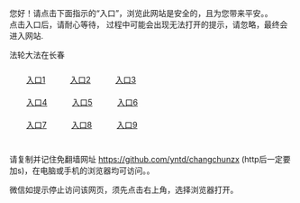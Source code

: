 您好！请点击下面指示的“入口”，浏览此网站是安全的，且为您带来平安。。 <br/>
点击入口后，请耐心等待， 过程中可能会出现无法打开的提示，请忽略，最终会进入网站. </br>

法轮大法在长春<br/>
<div style="padding:10px"><a style="margin:20px" target="_blank" href="https://drl68wk9ituz1.cloudfront.net/2Qpsp?uzalwww" id="ccLink1" rel="nofollow">入口1</a> <a target="_blank" style="margin:20px" href="https://d1smona5zyf1nt.cloudfront.net/2Qpsp?oksypza" id="ccLink2" rel="nofollow">入口2</a> <a style="margin:20px" target="_blank" href="https://d10o5tl7i9mn3.cloudfront.net/2Qpsp?sagmco" id="ccLink3" rel="nofollow">入口3</a></div>

<div style="padding:10px" ><a style="margin:20px" target="_blank" href="https://drl68wk9ituz1.cloudfront.net/2Qpsp?uzalwww" id="ccLink4" rel="nofollow">入口4</a> <a style="margin:20px" href="https://d1smona5zyf1nt.cloudfront.net/2Qpsp?oksypza" target="_blank" id="ccLink5" rel="nofollow">入口5</a> <a style="margin:20px" href="https://d10o5tl7i9mn3.cloudfront.net/2Qpsp?sagmco" target="_blank" id="ccLink6" rel="nofollow">入口6</a></div>

<div style="padding:10px"><a style="margin:20px" target="_blank" href="https://drl68wk9ituz1.cloudfront.net/2Qpsp?uzalwww" id="ccLink7" rel="nofollow">入口7</a> <a style="margin:20px" href="https://d1smona5zyf1nt.cloudfront.net/2Qpsp?oksypza" target="_blank" id="ccLink8" rel="nofollow">入口8</a> <a style="margin:20px" target="_blank" href="https://d10o5tl7i9mn3.cloudfront.net/2Qpsp?sagmco" id="ccLink9" rel="nofollow">入口9</a></div>

<br/>



请复制并记住免翻墙网址 https://github.com/yntd/changchunzx (http后一定要加s)，在电脑或手机的浏览器均可访问。。<br/>

微信如提示停止访问该网页，须先点击右上角，选择浏览器打开。
